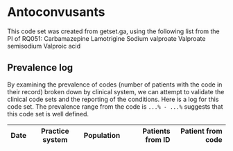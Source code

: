 # Antoconvusants

This code set was created from getset.ga, using the following list from the PI of RQ051:
    Carbamazepine
    Lamotrigine
    Sodium valproate
    Valproate semisodium
    Valproic acid


## Prevalence log

By examining the prevalence of codes (number of patients with the code in their record) broken down by clinical system, we can attempt to validate the clinical code sets and the reporting of the conditions. Here is a log for this code set. The prevalence range from the code is `...% - ...%` suggests that this code set is well defined.

| Date       | Practice system | Population | Patients from ID | Patient from code |
| ---------- | --------------- | ---------- | ---------------: | ----------------: |

